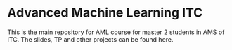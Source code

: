 # Advanced Machine Learning ITC
This is the main repository for AML course for master 2 students in AMS of ITC. The slides, TP and other projects can be found here.
